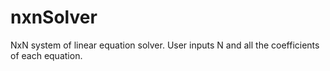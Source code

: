 # nxnSolver
NxN system of linear equation solver. User inputs N and all the coefficients of each equation.
